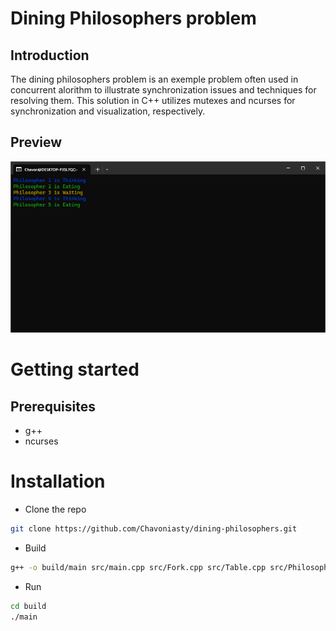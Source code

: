 # Dining Philosophers problem
## Introduction
The dining philosophers problem is an exemple problem often used in concurrent alorithm to illustrate synchronization issues and techniques for resolving them. This solution in C++ utilizes mutexes and ncurses for synchronization and visualization, respectively.
## Preview
![preview screenshot](/img/preview.png)

# Getting started
## Prerequisites
- g++
- ncurses

# Installation
- Clone the repo
```bash
git clone https://github.com/Chavoniasty/dining-philosophers.git
```
- Build
```bash
g++ -o build/main src/main.cpp src/Fork.cpp src/Table.cpp src/Philosopher.cpp src/GUI.cpp -Iinclude -lncurses
```
- Run
```bash
cd build
./main
```
